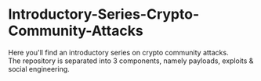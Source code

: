 # Introductory-Series-Crypto-Community-Attacks
Here you'll find an introductory series on crypto community attacks. <br> The repository is separated into 3 components, namely payloads, exploits &amp; social engineering.
